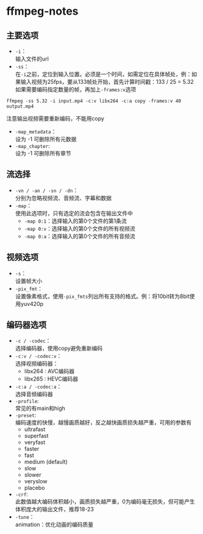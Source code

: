 # ffmpeg-notes
## 主要选项
* `-i`：  
输入文件的url  
* `-ss`：  
在`-i`之前，定位到输入位置。必须是一个时间，如需定位在具体帧处，例：如果输入视频为25fps，要从133帧处开始，首先计算时间戳：133 / 25 = 5.32  
如果需要编码指定数量的帧，再加上`-frames:v`选项  
````
ffmpeg -ss 5.32 -i input.mp4 -c:v libx264 -c:a copy -frames:v 40 output.mp4
````  
注意输出视频需要重新编码，不能用copy  
* `-map_metadata`：  
设为 -1 可删除所有元数据  
* `-map_chapter`:  
设为 -1 可删除所有章节
## 流选择
* `-vn / -an / -sn / -dn`：  
分别为忽略视频流、音频流、字幕和数据  
* `-map`：  
使用此选项时，只有选定的流会包含在输出文件中  
    + `-map 0:1`：选择输入的第0个文件的第1条流
    + `-map 0:v`：选择输入的第0个文件的所有视频流
    + `-map 0:a`：选择输入的第0个文件的所有音频流  
## 视频选项
* `-s`：  
设置帧大小  
* `-pix_fmt`：  
设置像素格式，使用`-pix_fmts`列出所有支持的格式。例：将10bit转为8bit使用yuv420p
## 编码器选项
* `-c / -codec`：  
选择编码器，使用copy避免重新编码
* `-c:v / -codec:v`：  
选择视频编码器：  
    + libx264 : AVC编码器
    + libx265 : HEVC编码器
* `-c:a / -codec:a`：  
选择音频编码器  
* `-profile`:  
常见的有main和high
* `-preset`:  
编码速度的快慢，越慢画质越好，反之越快画质损失越严重，可用的参数有  
    + ultrafast
    + superfast
    + veryfast
    + faster
    + fast
    + medium (default)
    + slow
    + slower
    + veryslow
    + placebo
* `-crf`:  
此数值越大编码体积越小，画质损失越严重，0为编码毫无损失，但可能产生体积庞大的输出文件，推荐18-23  
* `-tune`：  
animation：优化动画的编码质量  
